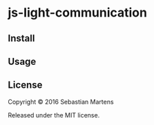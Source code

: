 # js-light-communication

## Install

## Usage

## License
Copyright © 2016 Sebastian Martens

Released under the MIT license.
